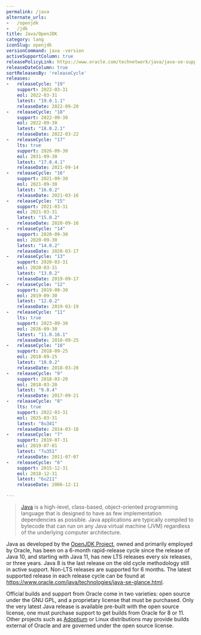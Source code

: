 ```yaml
---
permalink: /java
alternate_urls:
-   /openjdk
-   /jdk
title: Java/OpenJDK
category: lang
iconSlug: openjdk
versionCommand: java -version
activeSupportColumn: true
releasePolicyLink: https://www.oracle.com/technetwork/java/java-se-support-roadmap.html
releaseDateColumn: true
sortReleasesBy: 'releaseCycle'
releases:
-   releaseCycle: "19"
    support: 2022-03-31
    eol: 2022-03-31
    latest: "19.0.1.1"
    releaseDate: 2022-09-20
-   releaseCycle: "18"
    support: 2022-09-30
    eol: 2022-09-30
    latest: "18.0.2.1"
    releaseDate: 2022-03-22
-   releaseCycle: "17"
    lts: true
    support: 2026-09-30
    eol: 2031-09-30
    latest: "17.0.4.1"
    releaseDate: 2021-09-14
-   releaseCycle: "16"
    support: 2021-09-30
    eol: 2021-09-30
    latest: "16.0.2"
    releaseDate: 2021-03-16
-   releaseCycle: "15"
    support: 2021-03-31
    eol: 2021-03-31
    latest: "15.0.2"
    releaseDate: 2020-09-16
-   releaseCycle: "14"
    support: 2020-09-30
    eol: 2020-09-30
    latest: "14.0.2"
    releaseDate: 2020-03-17
-   releaseCycle: "13"
    support: 2020-03-31
    eol: 2020-03-31
    latest: "13.0.2"
    releaseDate: 2019-09-17
-   releaseCycle: "12"
    support: 2019-09-30
    eol: 2019-09-30
    latest: "12.0.2"
    releaseDate: 2019-03-19
-   releaseCycle: "11"
    lts: true
    support: 2023-09-30
    eol: 2026-09-30
    latest: "11.0.16.1"
    releaseDate: 2018-09-25
-   releaseCycle: "10"
    support: 2018-09-25
    eol: 2018-09-25
    latest: "10.0.2"
    releaseDate: 2018-03-20
-   releaseCycle: "9"
    support: 2018-03-20
    eol: 2018-03-20
    latest: "9.0.4"
    releaseDate: 2017-09-21
-   releaseCycle: "8"
    lts: true
    support: 2022-03-31
    eol: 2025-03-31
    latest: "8u341"
    releaseDate: 2014-03-18
-   releaseCycle: "7"
    support: 2019-07-31
    eol: 2019-07-01
    latest: "7u351"
    releaseDate: 2011-07-07
-   releaseCycle: "6"
    support: 2015-12-31
    eol: 2018-12-31
    latest: "6u211"
    releaseDate: 2006-12-11

---
```


> [Java](https://oracle.com/java/) is a high-level, class-based, object-oriented programming language that is designed to have as few implementation dependencies as possible. Java applications are typically compiled to bytecode that can run on any Java virtual machine (JVM) regardless of the underlying computer architecture.

Java as developed by the [OpenJDK Project](https://openjdk.java.net/), owned and primarily employed by Oracle, has been on a 6-month rapid-release cycle since the release of Java 10, and starting with Java 11, has new LTS releases every six releases, or three years. Java 8 is the last release on the old cycle methodology still in active support. Non-LTS releases are supported for 6 months. The latest supported release in each release cycle can be found at <https://www.oracle.com/java/technologies/java-se-glance.html>.

Official builds and support from Oracle come in two varieties: open source under the GNU GPL, and a proprietary license that must be purchased. Only the very latest Java release is available pre-built with the open source license, one must purchase support to get builds from Oracle for 8 or 11. Other projects such as [Adoptium](https://adoptium.net/) or Linux distributions may provide builds external of Oracle and are governed under the open source license.

